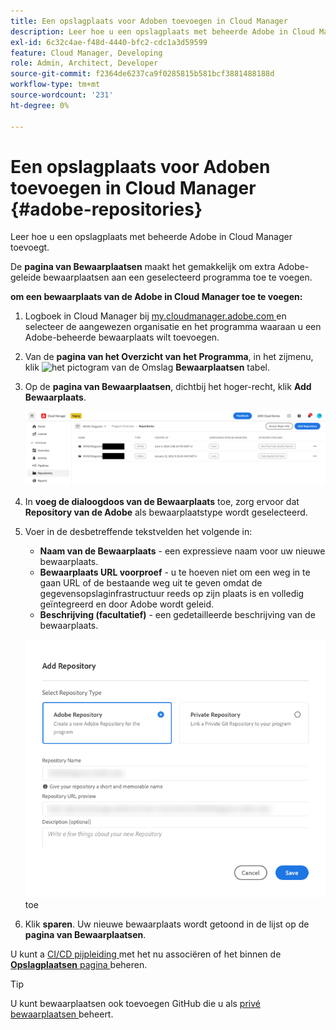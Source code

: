 ```yaml
---
title: Een opslagplaats voor Adoben toevoegen in Cloud Manager
description: Leer hoe u een opslagplaats met beheerde Adobe in Cloud Manager toevoegt.
exl-id: 6c32c4ae-f48d-4440-bfc2-cdc1a3d59599
feature: Cloud Manager, Developing
role: Admin, Architect, Developer
source-git-commit: f2364de6237ca9f0285815b581bcf3881488188d
workflow-type: tm+mt
source-wordcount: '231'
ht-degree: 0%

---
```


# Een opslagplaats voor Adoben toevoegen in Cloud Manager {#adobe-repositories}

Leer hoe u een opslagplaats met beheerde Adobe in Cloud Manager toevoegt.

De **pagina van Bewaarplaatsen** maakt het gemakkelijk om extra Adobe-geleide bewaarplaatsen aan een geselecteerd programma toe te voegen.

**om een bewaarplaats van de Adobe in Cloud Manager toe te voegen:**

1. Logboek in Cloud Manager bij [ my.cloudmanager.adobe.com ](https://my.cloudmanager.adobe.com/) en selecteer de aangewezen organisatie en het programma waaraan u een Adobe-beheerde bewaarplaats wilt toevoegen.

1. Van de **pagina van het Overzicht van het Programma**, in het zijmenu, klik ![ het pictogram van de Omslag ](https://spectrum.adobe.com/static/icons/workflow_18/Smock_Folder_18_N.svg) **Bewaarplaatsen** tabel.

1. Op de **pagina van Bewaarplaatsen**, dichtbij het hoger-recht, klik **Add Bewaarplaats**.

   ![ toevoegen de knoop van de gegevensopslagplaats ](assets/add-repository.png)

1. In **voeg de dialoogdoos van de Bewaarplaats** toe, zorg ervoor dat **Repository van de Adobe** als bewaarplaatstype wordt geselecteerd.

1. Voer in de desbetreffende tekstvelden het volgende in:

   * **Naam van de Bewaarplaats** - een expressieve naam voor uw nieuwe bewaarplaats.
   * **Bewaarplaats URL voorproef** - u te hoeven niet om een weg in te gaan URL of de bestaande weg uit te geven omdat de gegevensopslaginfrastructuur reeds op zijn plaats is en volledig geïntegreerd en door Adobe wordt geleid.
   * **Beschrijving (facultatief)** - een gedetailleerde beschrijving van de bewaarplaats.

   ![ voeg de dialoogdoos van de Bewaarplaats ](assets/add-adobe-repository.png) toe

1. Klik **sparen**.
Uw nieuwe bewaarplaats wordt getoond in de lijst op de **pagina van Bewaarplaatsen**.

U kunt a [ CI/CD pijpleiding ](/help/implementing/cloud-manager/configuring-pipelines/introduction-ci-cd-pipelines.md) met het nu associëren of het binnen de [**Opslagplaatsen** pagina ](managing-repositories.md) beheren.

>[!TIP]
>
>U kunt bewaarplaatsen ook toevoegen GitHub die u als [ privé bewaarplaatsen ](private-repositories.md) beheert.
